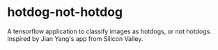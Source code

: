# hotdog-not-hotdog
A tensorflow application to classify images as hotdogs, or not hotdogs. Inspired by Jian Yang's app from Silicon Valley.
